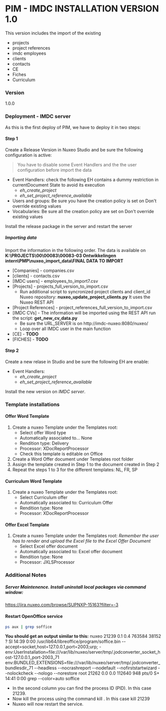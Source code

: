 # PIM - IMDC INSTALLATION VERSION 1.0

This version includes the import of the existing 
  - projects
  - project references
  - imdc employees
  - clients
  - contacts
  - CE
  - Fiches
  - Curriculum

### Version
1.0.0
### Deployment - IMDC server
As this is the first deploy of PIM, we have to deploy it in two steps:

#### Step 1
Create  a Release Version in Nuxeo Studio and be sure the following configuration is active:
> You have to disable some Event Handlers
> and the the user configuration before import the data
  - Event Handlers: check the following EH contains a dummy restriction in currentDocument State to avoid its execution
    *   *eh_create_project*
    *   *eh_set_project_reference_available*
- Users and groups: Be sure you have the creation policy is set on Don't override existing values
- Vocabularies: Be sure all the creation policy are set on Don't override existing values

Install the release package in the server and restart the server

##### Importing data

Import the information in the following order. The data is available on **K:\PROJECTS\00\00083\00083-03 Ontwikkelingen intern\PMP\nuxeo_import_data\FINAL DATA TO IMPORT**
* [Companies] - companies.csv
* [clients] - contacts.csv
* [IMDC users] - employees_to_import7.csv
* [Projects] - projects_full_version_to_import.csv
    * Run additional script to syncronized project clients and client_id Nuxeo repository: **nuxeo_update_project_clients.py** It uses the Nuxeo REST API
* [Project References] - project_references_full_version_to_import.csv
* [IMDC CVs] - The information will be imported using the REST API run the script: **get_new_cv_data.py**
    * Be sure the URL_SERVER is on http://imdc-nuxeo:8080/nuxeo/
    * Loop over all IMDC user in the main function
* [CE] - **TODO**
* [FICHES] - **TODO**

#### Step 2
Create a new relase in Studio and be sure the following EH are enable:
  - Event Handlers:
    *   *eh_create_project*
    *   *eh_set_project_reference_available*

Install the new version on *IMDC server*.

### Template installations
#### Offer Word Template
1. Create a nuxeo Template under the Templates root:
    * Select offer Word type
    * Automatically associated to... None
    * Rendition type: Delivery
    * Processor: XDocReportProcessor
    * Check this template is editable on Office
2. Create a Word Offer document under Templates root folder
3. Assign the template created in Step 1 to the document created in Step 2
4. Repeat the steps 1 to 3 for the different templates: NL, FR, SP

#### Curriculum Word Template
1. Create a nuxeo Template under the Templates root:
    * Select Curriculum offer
    * Automatically associated to: Curriculum Offer
    * Rendition type: None
    * Processor: XDocReportProcessor

#### Offer Excel Template
1. Create a nuxeo Template under the Templates root: *Remember the user has to render and upload the Excel file to the Excel Offer Document*
    * Select Excel offer document
    * Automatically associated to: Excel offer document
    * Rendition type: None
    * Processor: JXLSProcessor

### Additional Notes

##### Server Maintenence. Install uninstall local packages via command window:
https://jira.nuxeo.com/browse/SUPNXP-15163?filter=-3

#### Restart OpenOffice service
```sh
ps aux | grep soffice
```
**You should get an output similar to this:**
nuxeo    21239  0.1  0.4 763584 38152 ?        Sl   14:39   0:00 /usr/lib64/libreoffice/program/soffice.bin --accept=socket,host=127.0.0.1,port=2003;urp; -env:UserInstallation=file:///var/lib/nuxeo/server/tmp/.jodconverter_socket_host-127.0.0.1_port-2003_71 env:BUNDLED_EXTENSIONS=file:///var/lib/nuxeo/server/tmp/.jodconverter_bundlesdir_71 --headless --nocrashreport --nodefault --nofirststartwizard --nolockcheck --nologo --norestore
root     21262  0.0  0.0 112640   948 pts/0    S+   14:41   0:00 grep --color=auto soffice

* In the second column you can find the process ID (PID). In this case 21239.
* Now kill the process using the command kill <PID>. In this case kill 21239
* Nuxeo will now restart the service.



